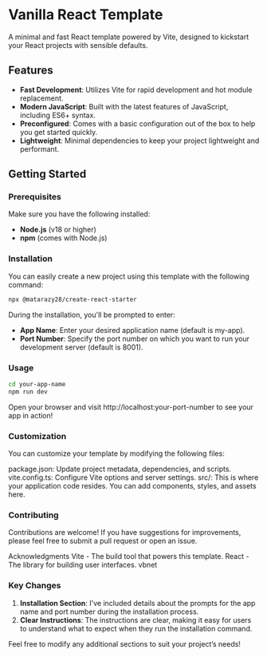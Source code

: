 # Vanilla React Template

A minimal and fast React template powered by Vite, designed to kickstart your React projects with sensible defaults.

## Features

- **Fast Development**: Utilizes Vite for rapid development and hot module replacement.
- **Modern JavaScript**: Built with the latest features of JavaScript, including ES6+ syntax.
- **Preconfigured**: Comes with a basic configuration out of the box to help you get started quickly.
- **Lightweight**: Minimal dependencies to keep your project lightweight and performant.

## Getting Started

### Prerequisites

Make sure you have the following installed:

- **Node.js** (v18 or higher)
- **npm** (comes with Node.js)

### Installation

You can easily create a new project using this template with the following command:

```bash
npx @matarazy28/create-react-starter

```

During the installation, you'll be prompted to enter:

- **App Name**: Enter your desired application name (default is my-app).
- **Port Number**: Specify the port number on which you want to run your development server (default is 8001).


### Usage

```bash
cd your-app-name
npm run dev
```

Open your browser and visit http://localhost:your-port-number to see your app in action!

### Customization
You can customize your template by modifying the following files:

package.json: Update project metadata, dependencies, and scripts.
vite.config.ts: Configure Vite options and server settings.
src/: This is where your application code resides. You can add components, styles, and assets here.

### Contributing
Contributions are welcome! If you have suggestions for improvements, please feel free to submit a pull request or open an issue.

Acknowledgments
Vite - The build tool that powers this template.
React - The library for building user interfaces.
vbnet

### Key Changes

1. **Installation Section**: I've included details about the prompts for the app name and port number during the installation process.
2. **Clear Instructions**: The instructions are clear, making it easy for users to understand what to expect when they run the installation command.

Feel free to modify any additional sections to suit your project’s needs!